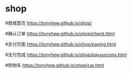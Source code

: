 # shop

#商城首页
 https://tonyhew.github.io/shop/

#确认订单
 https://tonyhew.github.io/shop/check.html
  
#支付页面
 https://tonyhew.github.io/shop/paying.html
 
#支付完成
 https://tonyhew.github.io/shop/paysuccess.html

#购物车
https://tonyhew.github.io/shop/car.html